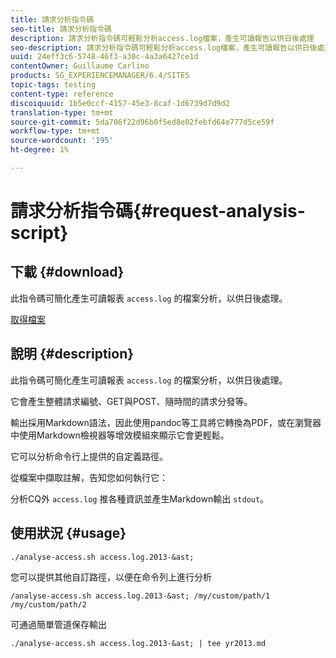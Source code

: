```yaml
---
title: 請求分析指令碼
seo-title: 請求分析指令碼
description: 請求分析指令碼可輕鬆分析access.log檔案，產生可讀報告以供日後處理
seo-description: 請求分析指令碼可輕鬆分析access.log檔案，產生可讀報告以供日後處理
uuid: 24eff3c6-5748-46f3-a30c-4a3a6427ce1d
contentOwner: Guillaume Carlino
products: SG_EXPERIENCEMANAGER/6.4/SITES
topic-tags: testing
content-type: reference
discoiquuid: 1b5e0ccf-4157-45e3-8caf-1d6739d7d9d2
translation-type: tm+mt
source-git-commit: 5da706f22d96b0f5ed8e02febfd64e777d5ce59f
workflow-type: tm+mt
source-wordcount: '195'
ht-degree: 1%

---
```



# 請求分析指令碼{#request-analysis-script}

## 下載 {#download}

此指令碼可簡化產生可讀報表 `access.log` 的檔案分析，以供日後處理。

[取得檔案](assets/analyse-access.sh)

## 說明 {#description}

此指令碼可簡化產生可讀報表 `access.log` 的檔案分析，以供日後處理。

它會產生整體請求編號、GET與POST、隨時間的請求分發等。

輸出採用Markdown語法，因此使用pandoc等工具將它轉換為PDF，或在瀏覽器中使用Markdown檢視器等增效模組來顯示它會更輕鬆。

它可以分析命令行上提供的自定義路徑。

從檔案中擷取註解，告知您如何執行它：

分析CQ外 `access.log` 推各種資訊並產生Markdown輸出 `stdout`。

## 使用狀況 {#usage}

`./analyse-access.sh access.log.2013-&ast;`

您可以提供其他自訂路徑，以便在命令列上進行分析

`/analyse-access.sh access.log.2013-&ast; /my/custom/path/1 /my/custom/path/2`

可通過簡單管道保存輸出

`./analyse-access.sh access.log.2013-&ast; | tee yr2013.md`
